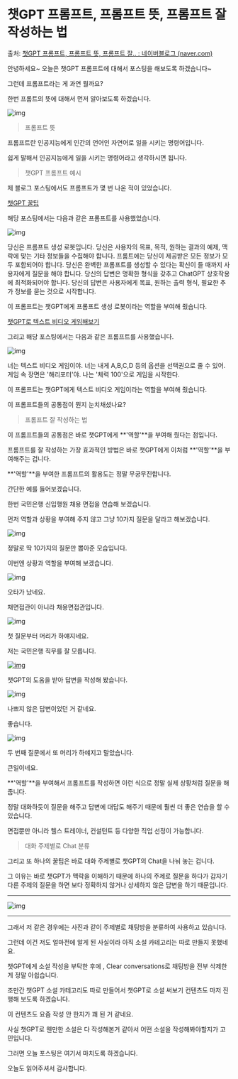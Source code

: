 # 챗GPT 프롬프트, 프롬프트 뜻, 프롬프트 잘 작성하는 법

출처: [챗GPT 프롬프트, 프롬프트 뜻, 프롬프트 잘.. : 네이버블로그 (naver.com)](https://blog.naver.com/hsm24131/223088645670)



안녕하세요~ 오늘은 챗GPT 프롬프트에 대해서 포스팅을 해보도록 하겠습니다~

그런데 프롬프트라는 게 과연 뭘까요?

한번 프롬트의 뜻에 대해서 먼저 알아보도록 하겠습니다.



![img](https://postfiles.pstatic.net/MjAyMzA0MjlfMjU2/MDAxNjgyNzUyMTkyNjcz.zFqVPMqsYaP_YNrQj531VYiz7QNO4natZJ5XjM3E1pIg.EbXhm6Sm6rjkP1B2epa-ofOigxWEUvASRW-XfltaTB8g.JPEG.crazy2413/%EC%A0%9C%EB%AA%A9%EC%9D%84-%EC%9E%85%EB%A0%A5%ED%95%B4%EC%A3%BC%EC%84%B8%EC%9A%94_-001.jpg?type=w966)

> 프롬프트 뜻

프롬프트란 인공지능에게 인간의 언어인 자연어로 일을 시키는 명령어입니다.

쉽게 말해서 인공지능에게 일을 시키는 명령어라고 생각하시면 됩니다.



> 챗GPT 프롬프트 예시

제 블로그 포스팅에서도 프롬프트가 몇 번 나온 적이 있었습니다.



[챗GPT 꿀팁](https://blog.naver.com/hsm24131/223053903934)

해당 포스팅에서는 다음과 같은 프롬프트를 사용했었습니다.

![img](https://postfiles.pstatic.net/MjAyMzAzMjNfMTE0/MDAxNjc5NTc4MDE1NzA3.rDpTDNK1QwonOs51WNi4nDQTBz7iH2RAQB9go8DpJfEg.lBK_iILyBfvyE75YqyNWDLlR4ARGFGeIIjK6xL6CeaEg.PNG.crazy2413/image.png?type=w966)



당신은 프롬프트 생성 로봇입니다. 당신은 사용자의 목표, 목적, 원하는 결과의 예제, 맥락에 맞는 기타 정보들을 수집해야 합니다. 프롬트에는 당신이 제공받은 모든 정보가 모두 포함되어야 합니다. 당신은 완벽한 프롬프트를 생성할 수 있다는 확신이 들 때까지 사용자에게 질문을 해야 합니다. 당신의 답변은 명확한 형식을 갖추고 ChatGPT 상호작용에 최적화되어야 합니다. 당신의 답변은 사용자에게 목표, 원하는 출력 형식, 필요한 추가 정보를 묻는 것으로 시작합니다.



이 프롬프트는 챗GPT에게 프롬프트 생성 로봇이라는 역할을 부여해 줬습니다.

[](https://blog.naver.com/hsm24131/223085875306)

[챗GPT로 텍스트 비디오 게임해보기](https://blog.naver.com/hsm24131/223085875306)



그리고 해당 포스팅에서는 다음과 같은 프롬프트를 사용했습니다.



![img](https://postfiles.pstatic.net/MjAyMzA0MjZfODkg/MDAxNjgyNTAwNDk5MDQ5.QkX17xUISMMxXG5lDpxPJRjev0kU3s3wrZFUSBJAjd8g.5ywuCvlq5osk3kdCitF16e6VES9ty0KOm95YN2lbDRAg.PNG.crazy2413/image.png?type=w966)



너는 텍스트 비디오 게임이야. 너는 내게 A,B,C,D 등의 옵션을 선택권으로 줄 수 있어. 게임 속 장면은 '해리포터'야. 나는 '체력 100'으로 게임을 시작한다.

이 프롬프트는 챗GPT에게 텍스트 비디오 게임이라는 역할을 부여해 줬습니다.

이 프롬프트들의 공통점이 뭔지 눈치채셨나요?



> 프롬프트 잘 작성하는 법

이 프롬프트들의 공통점은 바로 챗GPT에게 **'역할'**을 부여해 줬다는 점입니다.

프롬프트를 잘 작성하는 가장 효과적인 방법은 바로 챗GPT에게 이처럼 **'역할'**을 부여해주는 겁니다.

**'역할'**을 부여한 프롬프트의 활용도는 정말 무궁무진합니다.



간단한 예를 들어보겠습니다.

한번 국민은행 신입행원 채용 면접을 연습해 보겠습니다.

먼저 역할과 상황을 부여해 주지 않고 그냥 10가지 질문을 달라고 해보겠습니다.



![img](https://postfiles.pstatic.net/MjAyMzA0MjlfMTIz/MDAxNjgyNzUwNTU5ODMw.cOBZ8U_07G5HK7zjhlW4bb5OkT-hLvpjyVcjACmj_zkg.o8JH9jNPHriSpyPtz8axvKzQpK719_Caq2BtMdzEj9Eg.PNG.crazy2413/image.png?type=w966)



정말로 딱 10가지의 질문만 뽑아준 모습입니다.

이번엔 상황과 역할을 부여해 보겠습니다.



![img](https://postfiles.pstatic.net/MjAyMzA0MjlfMjQx/MDAxNjgyNzUxNTQ3NTEz.VY_Pw-KnM7Xec7FmKDxv1S5iV5sA-A919pARUflEtCEg.fzhug9QIKcLcFQVjd6wKvmUMW1XVh0aKBY43rhkY63Qg.PNG.crazy2413/image.png?type=w966)



오타가 났네요.

채면접관이 아니라 채용면접관입니다.



![img](https://postfiles.pstatic.net/MjAyMzA0MjlfMjA2/MDAxNjgyNzUxNjIzOTAw.U6S90uJMtSJ49BYdRxreKAMmBvbgEahTxgZg1MBWDBwg.cbIwxq3EeNjFbXrsCqFDm1qfCE2Z6Zqes8JJe_PcgZ4g.PNG.crazy2413/image.png?type=w966)



첫 질문부터 머리가 하얘지네요.

저는 국민은행 직무를 잘 모릅니다.



[![img](https://storep-phinf.pstatic.net/ogq_56b08c58e6c71/original_17.png?type=p100_100)](https://blog.naver.com/PostView.naver?blogId=hsm24131&logNo=223088645670&redirect=Dlog&widgetTypeCall=true&topReferer=https%3A%2F%2Fsearch.daum.net%2Fsearch%3Fw%3Dtot%26q%3D%ED%94%84%EB%A1%AC%ED%94%84%ED%8A%B8%20%EB%9C%BB%26nzq%3D%ED%94%84%EB%A1%AC%ED%94%84%ED%8A%B8%20%EB%9E%80%26DA%3DRSJ&directAccess=false#)



챗GPT의 도움을 받아 답변을 작성해 봤습니다.



![img](https://postfiles.pstatic.net/MjAyMzA0MjlfMjAy/MDAxNjgyNzUxNjgyNDc3.y3OiVvqC85_wyuO5uJ3Fp_S0iO9ADr3jq7KrbCHdnysg.k-eGCW0GLj2HP5Sx3K0YVSo_OCiDTjKhjioTb4531K0g.PNG.crazy2413/image.png?type=w966)



나쁘지 않은 답변이었던 거 같네요.

좋습니다.



![img](https://postfiles.pstatic.net/MjAyMzA0MjlfMjY0/MDAxNjgyNzUxNzkzMjE0.nRIdLxzTKK2v1rdKGsD2KfnAtnI7pTkoAnHLPFoa2YEg.HpkK7JVnmbXFLxaQo1U3IxwzsVe-nENLiq-qTJT4I0og.PNG.crazy2413/image.png?type=w966)

 

두 번째 질문에서 또 머리가 하얘지고 말았습니다.

큰일이네요.

**'역할'**을 부여해서 프롬프트를 작성하면 이런 식으로 정말 실제 상황처럼 질문을 해줍니다.

정말 대화하듯이 질문을 해주고 답변에 대답도 해주기 때문에 훨씬 더 좋은 연습을 할 수 있습니다.

면접뿐만 아니라 헬스 트레이너, 컨설턴트 등 다양한 직업 선정이 가능합니다.



> 대화 주제별로 Chat 분류

그리고 또 하나의 꿀팁은 바로 대화 주제별로 챗GPT의 Chat을 나눠 놓는 겁니다.

그 이유는 바로 챗GPT가 맥락을 이해하기 때문에 하나의 주제로 질문을 하다가 갑자기 다른 주제의 질문을 하면 보다 정확하지 않거나 상세하지 않은 답변을 하기 때문입니다.

****

![img](https://postfiles.pstatic.net/MjAyMzA0MjlfMjY2/MDAxNjgyNzUyOTcxODg5.8i1cWTWi2_PPS-Q5HbDwSxEjoWxavNs-qqostKOutKwg.ZXDV3vIlwu9wQ1HB6OozU7gD2Efa4DOvLIeWV3xrklEg.PNG.crazy2413/image.png?type=w966)

****

그래서 저 같은 경우에는 사진과 같이 주제별로 채팅방을 분류하여 사용하고 있습니다.

그런데 이건 저도 얼마전에 알게 된 사실이라 아직 소설 카테고리는 따로 만들지 못했네요.

챗GPT에게 소설 작성을 부탁한 후에 , Clear conversations로 채팅방을 전부 삭제한 게 정말 아쉽습니다.

조만간 챗GPT 소설 카테고리도 따로 만들어서 챗GPT로 소설 써보기 컨텐츠도 마저 진행해 보도록 하겠습니다.

이 컨텐츠도 요즘 작성 안 한지가 꽤 된 거 같네요.

사실 챗GPT로 웬만한 소설은 다 작성해본거 같아서 어떤 소설을 작성해봐야할지가 고민입니다.

그러면 오늘 포스팅은 여기서 마치도록 하겠습니다.

오늘도 읽어주셔서 감사합니다.
